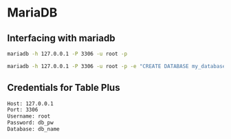 # MariaDB

## Interfacing with mariadb

```bash
mariadb -h 127.0.0.1 -P 3306 -u root -p

mariadb -h 127.0.0.1 -P 3306 -u root -p -e "CREATE DATABASE my_database;"
```

## Credentials for Table Plus

```bash
Host: 127.0.0.1
Port: 3306
Username: root
Password: db_pw
Database: db_name
```